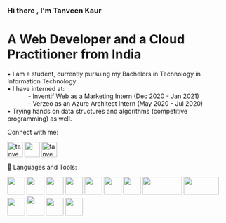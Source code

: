 ### Hi there , I'm Tanveen Kaur </a>

<h1>A Web Developer and a Cloud Practitioner from India</h1>

• I am a student, currently pursuing my Bachelors in Technology in Information Technology . <br>
• I have interned at:<br>
                     &nbsp; &nbsp; &nbsp; &nbsp; &nbsp; &nbsp; - Inventif Web as a Marketing Intern (Dec 2020 - Jan 2021) <br />
                     &nbsp; &nbsp; &nbsp; &nbsp; &nbsp; &nbsp; - Verzeo as an Azure Architect Intern (May 2020 - Jul 2020)<br>
• Trying hands on data structures and algorithms (competitive programming) as well.
<p float="left"> 
 
<!-- <h3 align="left">Connect with me:</h3> -->
  Connect with me:
<p align="left">
<a href="https://linkedin.com/in/tanveen-kaur-a62444199/" target="blank"><img align="center" src="https://cdn3.iconfinder.com/data/icons/social-media-black-white-1/1024/linkedin-512.png" alt="tanveen-kaur-a62444199/" height="35" width="35" /></a>
  <a href="mailto: tanveenahujaa@gmail.com" target="blank"><img align="center" src="https://cdn3.iconfinder.com/data/icons/social-media-black-white-1/1024/mail-512.png"  height="35" width="35" /></a>
<a href="https://instagram.com/tanveen_ahujaa" target="blank"><img align="center" src="https://cdn3.iconfinder.com/data/icons/social-media-black-white-1/1024/instagram-512.png" alt="tanveen_ahujaa" height="35" width="35" /></a>
</p>

</p>
📌 Languages and Tools:
 
 <p float="left">
  <img src="https://camo.githubusercontent.com/73c9fd973f85e8a4b47f9cf765138d86d2c244e227677124699f637d2a158b42/68747470733a2f2f696d672e69636f6e73382e636f6d2f636f6c6f722f34382f3461393065322f632d70726f6772616d6d696e672e706e67" width="40" height="40" />
  <img src="https://camo.githubusercontent.com/e895ffdc52a6e974062dd4775b322236b0c44567bf9b3bc069eba885d0c0f518/68747470733a2f2f696d672e69636f6e73382e636f6d2f636f6c6f722f3130302f3030303030302f632d706c75732d706c75732d6c6f676f2e706e67" width="40" height="40"/>
  <img src="https://camo.githubusercontent.com/40d1e29927773825891f68e71c0ee454fcfa94537dc1b7008a9f0df6e287033c/68747470733a2f2f696d672e69636f6e73382e636f6d2f636f6c6f722f3130302f3030303030302f707974686f6e2e706e67" width="40" height="40"  /> 
  <img src="https://camo.githubusercontent.com/6839f0ef9588b2ae1ab5393777241c03b06bfc33deddf2ded924109cc1977fb7/68747470733a2f2f696d672e69636f6e73382e636f6d2f636f6c6f722f3130302f3030303030302f68746d6c2d352e706e67" width="40" height="40"  /> 
  <img src="https://camo.githubusercontent.com/6470cb0a3820a8f6606f810bc15d43af5e46ea9db5f24035157bd84aa3bea082/68747470733a2f2f696d672e69636f6e73382e636f6d2f636f6c6f722f3130302f3030303030302f637373332e706e67" width="40" height="40"  /> 
  <img src="https://camo.githubusercontent.com/f4a600eb6613e0964273078e979e30ae62b8f6d1817fc9210c63298a2b0b9069/68747470733a2f2f696d672e69636f6e73382e636f6d2f636f6c6f722f3130302f3030303030302f626f6f7473747261702e706e67" width="40" height="40"  /> 
  <img src="https://camo.githubusercontent.com/80cb41b98b7e1a9cdc131e15c4d6dde5b705ee167b562f1df1bba47758106732/68747470733a2f2f696d672e69636f6e73382e636f6d2f636f6c6f722f39362f3030303030302f6a6176617363726970742e706e67" width="40" height="40"  /> 
 <img src="https://upload.wikimedia.org/wikipedia/en/9/9e/JQuery_logo.svg" width="90" height="40"  /> 
 <img src="https://download.logo.wine/logo/Microsoft_Azure/Microsoft_Azure-Logo.wine.png" width="80" height="40"  />
  <img src="https://static.djangoproject.com/img/logos/django-logo-negative.svg" width="40" height="40"  />
  <img src="https://upload.wikimedia.org/wikipedia/commons/2/29/Postgresql_elephant.svg" width="40" height="45" />
 <img src ="https://camo.githubusercontent.com/3e114054a7fb31e7fc7bb2f3d27dbfd864769069cbe3430902b6e7a9e2d0abfc/68747470733a2f2f696d672e69636f6e73382e636f6d2f6e6f6c616e2f3130302f76697375616c2d73747564696f2d636f64652d323031392e706e67" width="40" height="40" />
<img src="https://i0.wp.com/restfulapi.net/wp-content/uploads/rest.png?ssl=1" width="40" height="40" />

</p>
